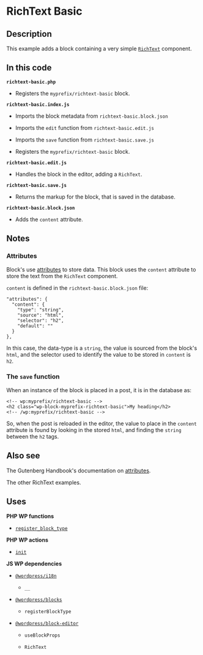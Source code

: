 # RichText Basic

## Description

This example adds a block containing a very simple [`RichText`](https://github.com/WordPress/gutenberg/blob/trunk/packages/block-editor/src/components/rich-text/README.md) component.

## In this code

**`richtext-basic.php`**

- Registers the `myprefix/richtext-basic` block.

**`richtext-basic.index.js`**

- Imports the block metadata from `richtext-basic.block.json`

- Imports the `edit` function from `richtext-basic.edit.js`

- Imports the `save` function from `richtext-basic.save.js`

- Registers the `myprefix/richtext-basic` block.

**`richtext-basic.edit.js`**

- Handles the block in the editor, adding a `RichText`.

**`richtext-basic.save.js`**

- Returns the markup for the block, that is saved in the database.

**`richtext-basic.block.json`**

- Adds the `content` attribute.

## Notes

### Attributes

Block's use [attributes](https://developer.wordpress.org/block-editor/reference-guides/block-api/block-attributes/) to store data. This block uses the `content` attribute to store the text from the `RichText` component.

`content` is defined in the `richtext-basic.block.json` file:

```
"attributes": {
  "content": {
    "type": "string",
    "source": "html",
    "selector": "h2",
    "default": ""
  }
},
```

In this case, the data-type is a `string`, the value is sourced from the block's `html`, and the selector used to identify the value to be stored in `content` is `h2`.

### The `save` function

When an instance of the block is placed in a post, it is in the database as:

```
<!-- wp:myprefix/richtext-basic -->
<h2 class="wp-block-myprefix-richtext-basic">My heading</h2>
<!-- /wp:myprefix/richtext-basic -->
```

So, when the post is reloaded in the editor, the value to place in the `content` attribute is found by looking in the stored `html`, and finding the `string` between the `h2` tags.

## Also see

The Gutenberg Handbook's documentation on [attributes](https://developer.wordpress.org/block-editor/reference-guides/block-api/block-attributes/).

The other RichText examples.

## Uses

**PHP WP functions**

- [`register_block_type`](https://developer.wordpress.org/reference/functions/register_block_type/)

**PHP WP actions**

- [`init`](https://developer.wordpress.org/reference/hooks/init/)

**JS WP dependencies**

- [`@wordpress/i18n`](https://developer.wordpress.org/block-editor/reference-guides/packages/packages-i18n/)

  - `__`

- [`@wordpress/blocks`](https://developer.wordpress.org/block-editor/reference-guides/packages/packages-blocks/)

  - `registerBlockType`

- [`@wordpress/block-editor`](https://developer.wordpress.org/block-editor/reference-guides/packages/packages-block-editor/)

  - `useBlockProps`

  - `RichText`
